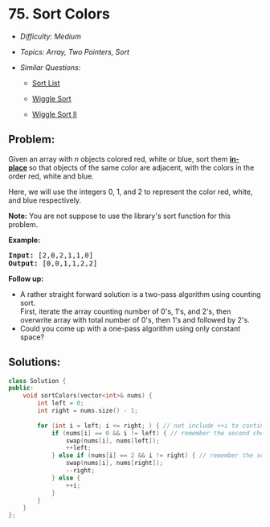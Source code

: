 # 75. Sort Colors

* *Difficulty: Medium*

* *Topics: Array, Two Pointers, Sort*

* *Similar Questions:*

  * [Sort List](sort-list.md)

  * [Wiggle Sort](wiggle-sort.md)

  * [Wiggle Sort II](wiggle-sort-ii.md)

## Problem:

<p>Given an array with <em>n</em> objects colored red, white or blue, sort them <strong><a href="https://en.wikipedia.org/wiki/In-place_algorithm" target="_blank">in-place</a>&nbsp;</strong>so that objects of the same color are adjacent, with the colors in the order red, white and blue.</p>

<p>Here, we will use the integers 0, 1, and 2 to represent the color red, white, and blue respectively.</p>

<p><strong>Note:</strong>&nbsp;You are not suppose to use the library&#39;s sort function for this problem.</p>

<p><strong>Example:</strong></p>

<pre>
<strong>Input:</strong> [2,0,2,1,1,0]
<strong>Output:</strong> [0,0,1,1,2,2]</pre>

<p><strong>Follow up:</strong></p>

<ul>
	<li>A rather straight forward solution is a two-pass algorithm using counting sort.<br />
	First, iterate the array counting number of 0&#39;s, 1&#39;s, and 2&#39;s, then overwrite array with total number of 0&#39;s, then 1&#39;s and followed by 2&#39;s.</li>
	<li>Could you come up with a&nbsp;one-pass algorithm using only constant space?</li>
</ul>

## Solutions:

```c++
class Solution {
public:
    void sortColors(vector<int>& nums) {
        int left = 0;
        int right = nums.size() - 1;
        
        for (int i = left; i <= right; ) { // not include ++i to continue swap if necessary; otherwise [1, 2, 0] fails; 
            if (nums[i] == 0 && i != left) { // remember the second check; otherwise [] would fail
                swap(nums[i], nums[left]);
                ++left;
            } else if (nums[i] == 2 && i != right) { // remember the second check; otherwise [] would fail
                swap(nums[i], nums[right]);
                --right;
            } else {
                ++i;
            }
        }
    }
};
```
